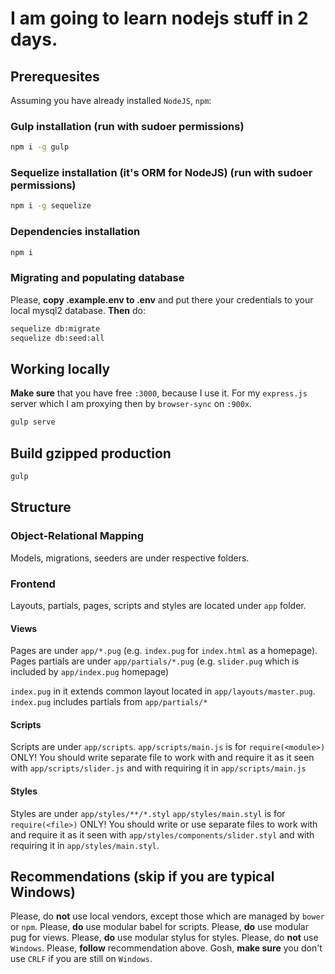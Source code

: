 # I am going to learn nodejs stuff in 2 days.

## Prerequesites

Assuming you have already installed `NodeJS`, `npm`:

### Gulp installation (run with sudoer permissions)
```bash
npm i -g gulp
```

### Sequelize installation (it's ORM for NodeJS) (run with sudoer permissions)
```bash
npm i -g sequelize
```

### Dependencies installation
```bash
npm i
```

### Migrating and populating database
Please, **copy .example.env to .env** and put there your credentials to your local
mysql2 database. **Then** do:

```bash
sequelize db:migrate
sequelize db:seed:all
```

## Working locally
**Make sure** that you have free `:3000`, because I use it. For my `express.js` server which
I am proxying then by `browser-sync` on `:900x`.

```bash
gulp serve
```

## Build gzipped production

```bash
gulp
```

## Structure

### Object-Relational Mapping
Models, migrations, seeders are under respective folders.

### Frontend
Layouts, partials, pages, scripts and styles are located under `app` folder.

#### Views
Pages are under `app/*.pug` (e.g. `index.pug` for `index.html` as a homepage).
Pages partials are under `app/partials/*.pug` (e.g. `slider.pug` which is included by
`app/index.pug` homepage)

`index.pug` in it extends common layout located in `app/layouts/master.pug`.
`index.pug` includes partials from `app/partials/*`

#### Scripts
Scripts are under `app/scripts`.
`app/scripts/main.js` is for `require(<module>)` ONLY!
You should write separate file to work with and require it as it seen with
`app/scripts/slider.js` and with requiring it in `app/scripts/main.js`

#### Styles
Styles are under `app/styles/**/*.styl`
`app/styles/main.styl` is for `require(<file>)` ONLY!
You should write or use separate files to work with and require it as it seen with
`app/styles/components/slider.styl` and with requiring it in `app/styles/main.styl`.

## Recommendations (skip if you are typical Windows)

Please, do **not** use local vendors, except those which are managed by `bower` or `npm`.
Please, **do** use modular babel for scripts.
Please, **do** use modular pug for views.
Please, **do** use modular stylus for styles.
Please, do **not** use `Windows`.
Please, **follow** recommendation above.
Gosh, **make sure** you don't use `CRLF` if you are still on `Windows`.

